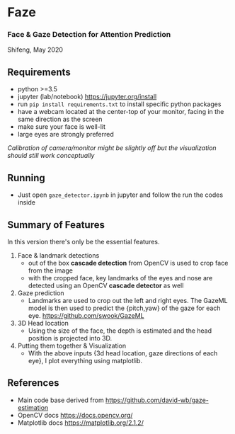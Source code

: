 #  **Faze**
###  Face & Gaze Detection for Attention Prediction
Shifeng, May 2020

## Requirements
* python >=3.5
* jupyter (lab/notebook) https://jupyter.org/install
* run `pip install requirements.txt` to install specific python packages
* have a webcam located at the center-top of your monitor, facing in the same direction as the screen
* make sure your face is well-lit
* large eyes are strongly preferred

*Calibration of camera/monitor might be slightly off but the visualization should still work conceptually*

## Running
* Just open `gaze_detector.ipynb` in jupyter and follow the run the codes inside

## Summary of Features
In this version there's only be the essential features.

1. Face & landmark detections
    * out of the box **cascade detection** from OpenCV is used to crop face from the image
    * with the cropped face, key landmarks of the eyes and nose are detected using an OpenCV **cascade detector** as well
2. Gaze prediction
    * Landmarks are used to crop out the left and right eyes. The GazeML model is then used to predict the {pitch,yaw} of the gaze for each eye. https://github.com/swook/GazeML
3. 3D Head location
    * Using the size of the face, the depth is estimated and the head position is projected into 3D.
4. Putting them together & Visualization
    * With the above inputs {3d head location, gaze directions of each eye}, I plot everything using matplotlib.
    

## References
* Main code base derived from https://github.com/david-wb/gaze-estimation
* OpenCV docs https://docs.opencv.org/
* Matplotlib docs https://matplotlib.org/2.1.2/